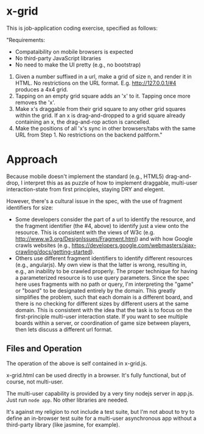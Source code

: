 # x-grid

This is job-application coding exercise, specified as follows:

"Requirements:
* Compataibility on mobile browsers is expected
* No third-party JavaScript libraries
* No need to make the UI pretty (e.g., no bootstrap)
1. Given a number suffixed in a url, make a grid of size n, and render it in HTML. No restrictions on the URL format. E.g. http://127.0.0.1/#4 produces a 4x4 grid.
2. Tapping on an empty grid square adds an 'x' to it. Tapping once more removes the 'x'.
3. Make x's draggable from their grid square to any other grid squares within the grid. If an x is drag-and-dropped to a grid square already containing an x, the drag-and-rop action is cancelled.
4. Make the positions of all 'x's sync in other browsers/tabs with the same URL from Step 1. No restrictions on the backend paltform."

# Approach

Because mobile doesn't implement the standard (e.g., HTML5) drag-and-drop, I interpret this as as puzzle of how to implement draggable, multi-user interaction-state from first principles, staying DRY and elegent. 

However, there's a cultural issue in the spec, with the use of fragment identifiers for size:
* Some developers consider the part of a url to identify the resource, and the fragment identifier (the #4, above) to identify just a view onto the resource. This is consistent with the views of W3c (e.g. http://www.w3.org/DesignIssues/Fragment.html) and with how Google crawls websites (e.g., https://developers.google.com/webmasters/ajax-crawling/docs/getting-started).
* Others use different fragment identifiers to identify different resources (e.g., angularjs).
My own view is that the latter is wrong, resulting in, e.g., an inability to be crawled properly. The proper technique for having a parameterized resource is to use query parameters. Since the spec here uses fragments with no path or query, I'm interpreting the "game" or "board" to be designated entirely by the domain. This greatly simplifies the problem, such that each domain is a different board, and there is no checking for different sizes by different users at the same domain. This is consistent with the idea that the task is to focus on the first-principle multi-user interaction state. If you want to see multiple boards within a server, or coordination of game size between players, then lets discuss a different url format.


## Files and Operation

The operation of the above is self contained in x-grid.js.

x-grid.html can be used directly in a browser. It's fully functional, but of course, not multi-user.

The multi-user capability is provided by a very tiny nodejs server in app.js. Just run `node app`. No other libraries are needed. 

It's against my religion to not include a test suite, but I'm not about to try to define an in-browser test suite for a multi-user asynchronous app without a third-party library (like jasmine, for example).